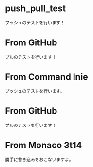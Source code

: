 # push_pull_test

プッシュのテストを行います！

# From GitHub

プルのテストを行います！

# From Command lnie

プッシュのテストを行います。

# From GitHub

プルのテストを行います！

# From Monaco 3t14
勝手に書き込みをおこないますよ。
